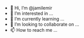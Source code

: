 - 👋 Hi, I’m @jamilemir
- 👀 I’m interested in ...
- 🌱 I’m currently learning ...
- 💞️ I’m looking to collaborate on ...
- 📫 How to reach me ...

<!---
jamilemir/jamilemir is a ✨ special ✨ repository because its `README.md` (this file) appears on your GitHub profile.
You can click the Preview link to take a look at your changes.
--->
